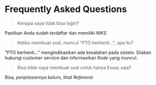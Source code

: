 # Frequently Asked Questions

> Kenapa saya tidak bisa login?

Pastikan Anda sudah terdaftar dan memiliki NIKS

> Ketika membuat soal, muncul "PTO berhenti...", apa itu?

"PTO berhenti..." mengindikasikan ada kesalahan pada sistem. Silakan hubungi customer service dan informasikan _Kode_ yang muncul.

> Bisa tidak saya membuat soal untuk hanya Essay saja?

Bisa, _penjelasannya belum, lihat Referensi_